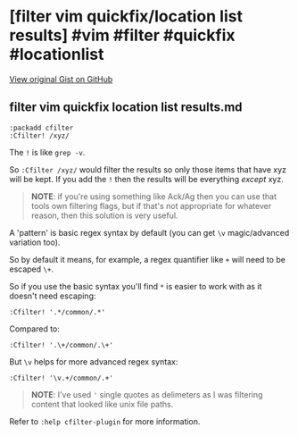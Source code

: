 # [filter vim quickfix/location list results] #vim #filter #quickfix #locationlist

[View original Gist on GitHub](https://gist.github.com/Integralist/74652e4486141a802c4e65803649cfe0)

## filter vim quickfix location list results.md

```viml
:packadd cfilter
:Cfilter! /xyz/
```

The `!` is like `grep -v`. 

So  `:Cfilter /xyz/` would filter the results so only those items that have xyz will be kept. If you add the `!` then the results will be everything _except_ xyz. 

> **NOTE**: if you're using something like Ack/Ag then you can use that tools own filtering flags, but if that's not appropriate for whatever reason, then this solution is very useful.

A 'pattern' is basic regex syntax by default (you can get `\v` magic/advanced variation too). 

So by default it means, for example, a regex quantifier like `+` will need to be escaped `\+`.

So if you use the basic syntax you'll find `*` is easier to work with as it doesn't need escaping:

```viml
:Cfilter! '.*/common/.*'
```

Compared to:

```viml
:Cfilter! '.\+/common/.\+'
```

But `\v` helps for more advanced regex syntax:

```viml
:Cfilter! '\v.+/common/.+'
```

> **NOTE**: I've used `'` single quotes as delimeters as I was filtering content that looked like unix file paths.

Refer to `:help cfilter-plugin` for more information.

